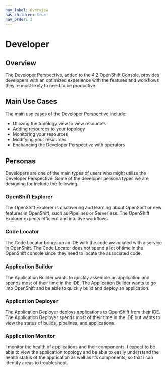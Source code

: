 ```yaml
---
nav_label: Overview
has_children: true
nav_order: 3
---
```


# Developer

## Overview
The Developer Perspective, added to the 4.2 OpenShift Console, provides developers with an optimized experience with the features and workflows they’re most likely to need to be productive.

## Main Use Cases 
The main use cases of the Developer Perspective include: 
- Utilizing the topology view to view resources 
- Adding resources to your topology 
- Monitoring your resources
- Modifying your resources 
- Enchancing the Developer Perspective with operators 

## Personas

Developers are one of the main types of users who might utilize the Developer Perspective. Some of the developer persona types we are designing for include the following.

### OpenShift Explorer 

The OpenShift Explorer is discovering and learning about OpenShift or new features in OpenShift, such as Pipelines or Serverless. The OpenShift Explorer expects efficient and intuitive workflows.

### Code Locator

The Code Locator brings up an IDE with the code associated with a service in OpenShift. The Code Locator does not spend a lot of time in the OpenShift console since they need to locate the associated code.

### Application Builder

The Application Builder wants to quickly assemble an application and spends most of their time in the IDE. The Application Builder wants to go into OpenShift and be able to quickly build and deploy an application.

### Application Deployer

The Application Deployer deploys applications to OpenShift from their IDE. The Application Deployer spends most of their time in the IDE but wants to view the status of builds, pipelines, and applications.  

### Application Monitor

I monitor the health of applications and their components.
I expect to be able to view the application topology and be able to easily understand the health status of the application as well as it’s components, so that i can identify areas to troubleshoot.


